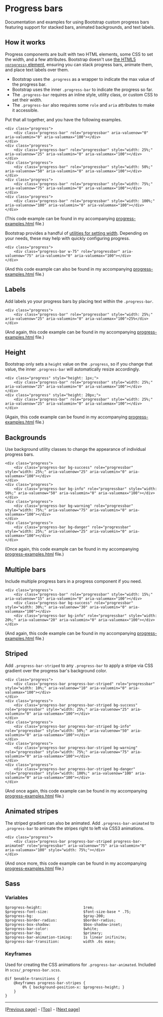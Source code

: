 # Progress bars

Documentation and examples for using Bootstrap custom progress bars featuring support for stacked bars, animated backgrounds, and text labels.

## How it works

Progress components are built with two HTML elements, some CSS to set the width, and a few attributes. Bootstrap doesn't use [the HTML5 `<progress>` element](https://developer.mozilla.org/en-US/docs/Web/HTML/Element/progress), ensuring you can stack progress bars, animate them, and place text labels over them.

* Bootstrap uses the `.progress` as a wrapper to indicate the max value of the progress bar.
* Bootstrap uses the inner `.progress-bar` to indicate the progress so far.
* The `.progress-bar` requires an inline style, utility class, or custom CSS to set their width.
* The `.progress-bar` also requires some `role` and `aria` attributes to make it accessible.

Put that all together, and you have the following examples.
```
<div class="progress">
    <div class="progress-bar" role="progressbar" aria-valuenow="0" aria-valuemin="0" aria-valuemax="100"></div>
</div>
<div class="progress">
    <div class="progress-bar" role="progressbar" style="width: 25%;" aria-valuenow="25" aria-valuemin="0" aria-valuemax="100"></div>
</div>
<div class="progress">
    <div class="progress-bar" role="progressbar" style="width: 50%;" aria-valuenow="50" aria-valuemin="0" aria-valuemax="100"></div>
</div>
<div class="progress">
    <div class="progress-bar" role="progressbar" style="width: 75%;" aria-valuenow="75" aria-valuemin="0" aria-valuemax="100"></div>
</div>
<div class="progress">
    <div class="progress-bar" role="progressbar" style="width: 100%;" aria-valuenow="100" aria-valuemin="0" aria-valuemax="100"></div>
</div>
```
(This code example can be found in my accompanying [progress-examples.html](https://github.com/AndrewSRea/My_Learning_Port/blob/main/Bootstrap/Components/Progress/progress-examples.html) file.)

Bootstrap provides a handful of [utilities for setting width](https://github.com/AndrewSRea/My_Learning_Port/tree/main/Bootstrap/Utilities/Sizing#sizing). Depending on your needs, these may help with quickly configuring progress.
```
<div class="progress">
    <div class="progress-bar w-75" role="progressbar" aria-valuenow="75" aria-valuemin="0" aria-valuemax="100"></div>
</div>
```
(And this code example can also be found in my accompanying [progress-examples.html](https://github.com/AndrewSRea/My_Learning_Port/blob/main/Bootstrap/Components/Progress/progress-examples.html) file.)

## Labels

Add labels yo your progress bars by placing text within the `.progress-bar`.
```
<div class="progress">
    <div class="progress-bar" role="progressbar" style="width: 25%;" aria-valuenow="25" aria-valuemin="0" aria-valuemax="100">25%</div>
</div>
```
(And again, this code example can be found in my accompanying [progress-examples.html](https://github.com/AndrewSRea/My_Learning_Port/blob/main/Bootstrap/Components/Progress/progress-examples.html) file.)

## Height

Bootstrap only sets a `height` value on the `.progress`, so if you change that value, the inner `.progress-bar` will automatically resize accordingly.
```
<div class="progress" style="height: 1px;">
    <div class="progress-bar" role="progressbar" style="width: 25%;" aria-valuenow="25" aria-valuemin="0" aria-valuemax="100"></div>
</div>
<div class="progress" style="height: 20px;">
    <div class="progress-bar" role="progressbar" style="width: 25%;" aria-valuenow="25" aria-valuemin="0" aria-valuemax="100"></div>
</div>
```
(Again, this code example can be found in my accompanying [progress-examples.html](https://github.com/AndrewSRea/My_Learning_Port/blob/main/Bootstrap/Components/Progress/progress-examples.html) file.)

## Backgrounds

Use background utility classes to change the appearance of individual progress bars.
```
<div class="progress">
    <div class="progress-bar bg-success" role="progressbar" style="width: 25%;" aria-valuenow="25" aria-valuemin="0" aria-valuemax="100"></div>
</div>
<div class="progress">
    <div class="progress-bar bg-info" role="progressbar" style="width: 50%;" aria-valuenow="50" aria-valuemin="0" aria-valuemax="100"></div>
</div>
<div class="progress">
    <div class="progress-bar bg-warning" role="progressbar" style="width: 75%;" aria-valuenow="75" aria-valuemin="0" aria-valuemax="100"></div>
</div>
<div class="progress">
    <div class="progress-bar bg-danger" role="progressbar" style="width: 25%;" aria-valuenow="25" aria-valuemin="0" aria-valuemax="100"></div>
</div>
```
(Once again, this code example can be found in my accompanying [progress-examples.html](https://github.com/AndrewSRea/My_Learning_Port/blob/main/Bootstrap/Components/Progress/progress-examples.html) file.)

## Multiple bars

Include multiple progress bars in a progress component if you need.
```
<div class="progress">
    <div class="progress-bar" role="progressbar" style="width: 15%;" aria-valuenow="15" aria-valuemin="0" aria-valuemax="100"></div>
    <div class="progress-bar bg-success" role="progressbar" style="width: 30%;" aria-valuenow="30" aria-valuemin="0" aria-valuemax="100"></div>
    <div class="progress-bar bg-info" role="progressbar" style="width: 20%;" aria-valuenow="20" aria-valuemin="0" aria-valuemax="100"></div>
</div>
```
(And again, this code example can be found in my accompanying [progress-examples.html](https://github.com/AndrewSRea/My_Learning_Port/blob/main/Bootstrap/Components/Progress/progress-examples.html) file.)

## Striped

Add `.progress-bar-striped` to any `.progress-bar` to apply a stripe via CSS gradient over the progress bar's background color.
```
<div class="progress">
    <div class="progress-bar progress-bar-striped" role="progressbar" style="width: 10%;" aria-valuenow="10" aria-valuemin="0" aria-valuemax="100"></div>
</div>
<div class="progress">
    <div class="progress-bar progress-bar-striped bg-success" role="progressbar" style="width: 25%;" aria-valuenow="25" aria-valuemin="0" aria-valuemax="100"></div>
</div>
<div class="progress">
    <div class="progress-bar progress-bar-striped bg-info" role="progressbar" style="width: 50%;" aria-valuenow="50" aria-valuemin="0" aria-valuemax="100"></div>
</div>
<div class="progress">
    <div class="progress-bar progress-bar-striped bg-warning" role="progressbar" style="width: 75%;" aria-valuenow="75" aria-valuemin="0" aria-valuemax="100"></div>
</div>
<div class="progress">
    <div class="progress-bar progress-bar-striped bg-danger" role="progressbar" style="width: 100%;" aria-valuenow="100" aria-valuemin="0" aria-valuemax="100"></div>
</div>
```
(And once again, this code example can be found in my accompanying [progress-examples.html](https://github.com/AndrewSRea/My_Learning_Port/blob/main/Bootstrap/Components/Progress/progress-examples.html) file.)

## Animated stripes

The striped gradient can also be animated. Add `.progress-bar-animated` to `.progress-bar` to animate the stripes right to left via CSS3 animations.
```
<div class="progress">
    <div class="progress-bar progress-bar-striped progress-bar-animated" role="progressbar" aria-valuenow="75" aria-valuemin="0" aria-valuemax="100" style="width: 75%;"></div>
</div>
```
(And once more, this code example can be found in my accompanying [progress-examples.html](https://github.com/AndrewSRea/My_Learning_Port/blob/main/Bootstrap/Components/Progress/progress-examples.html) file.)

## Sass

### Variables

```
$progress-height:                   1rem;
$progress-font-size:                $font-size-base * .75;
$progress-bg:                       $gray-200;
$progress-border-radius:            $border-radius;
$progress-box-shadow:               $box-shadow-inset;
$progress-bar-color:                $white;
$progress-bar-bg:                   $primary;
$progress-bar-animation-timing:     1s linear inifinite;
$progress-bar-transition:           width .6s ease;
```

### Keyframes

Used for creating the CSS animations for `.progress-bar-animated`. Included in `scss/_progress-bar.scss`.
```
@if $enable-transitions {
    @keyframes progress-bar-stripes {
        0% { background-position-x: $progress-height; }
    }
}
```

<hr>

[[Previous page]](https://github.com/AndrewSRea/My_Learning_Port/tree/main/Bootstrap/Components/Popovers#popovers) - [[Top]](https://github.com/AndrewSRea/My_Learning_Port/tree/main/Bootstrap/Components/Progress#progress-bars) - [[Next page]](https://github.com/AndrewSRea/My_Learning_Port/tree/main/Bootstrap/Components/Scrollspy#scrollspy)